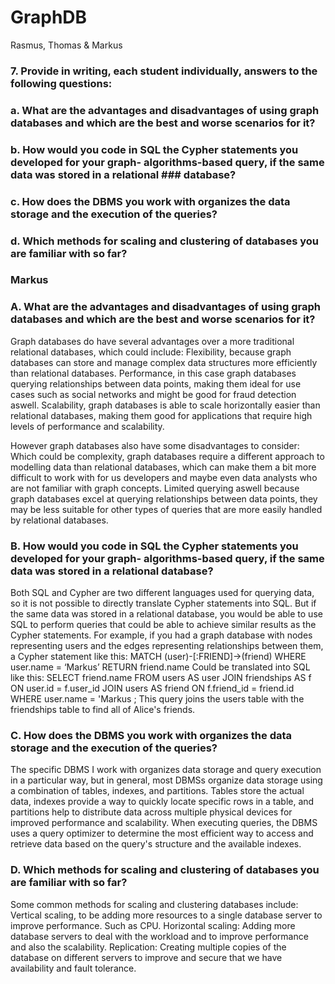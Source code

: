 # GraphDB 
Rasmus, Thomas & Markus



### 7. Provide in writing, each student individually, answers to the following questions:
### a. What are the advantages and disadvantages of using graph databases and which are the best and worse scenarios for it?
### b. How would you code in SQL the Cypher statements you developed for your graph- algorithms-based query, if the same data was stored in a relational ### database?
### c. How does the DBMS you work with organizes the data storage and the execution of the queries?
### d. Which methods for scaling and clustering of databases you are familiar with so far?

### Markus
### A. What are the advantages and disadvantages of using graph databases and which are the best and worse scenarios for it?
Graph databases do have several advantages over a more traditional relational databases, which could include:
Flexibility, because graph databases can store and manage complex data structures more efficiently than relational databases.
Performance, in this case graph databases querying relationships between data points, making them ideal for use cases such as social networks and might be good for fraud detection aswell.
Scalability, graph databases is able to scale horizontally easier than relational databases, making them good for applications that require high levels of performance and scalability.

However graph databases also have some disadvantages to consider:
Which could be complexity, graph databases require a different approach to modelling data than relational databases, which can make them a bit more difficult to work with for us developers and maybe even data analysts who are not familiar with graph concepts.
Limited querying aswell because graph databases excel at querying relationships between data points, they may be less suitable for other types of queries 
that are more easily handled by relational databases.

### B.	How would you code in SQL the Cypher statements you developed for your graph- algorithms-based query, if the same data was stored in a relational database? 
Both SQL and Cypher are two different languages used for querying data, so it is not possible to directly translate Cypher statements into SQL. But  if the same data was stored in a relational database, you would be able to use SQL to perform queries that could be able to achieve similar results as the Cypher statements. For example, if you had a graph database with nodes representing users and the edges representing relationships between them, a Cypher statement like this:
MATCH (user)-[:FRIEND]->(friend) WHERE user.name = ‘Markus’ RETURN friend.name
Could be translated into SQL like this:
SELECT friend.name FROM users AS user JOIN friendships AS f ON user.id = f.user_id JOIN users AS friend ON f.friend_id = friend.id WHERE user.name = 'Markus ;
This query joins the users table with the friendships table to find all of Alice's friends.

### C. How does the DBMS you work with organizes the data storage and the execution of the queries?
The specific DBMS I work with organizes data storage and query execution in a particular way, but in general, most DBMSs organize data storage using a combination of tables, indexes, and partitions. Tables store the actual data, indexes provide a way to quickly locate specific rows in a table, and partitions help to distribute data across multiple physical devices for improved performance and scalability. When executing queries, the DBMS uses a query optimizer to determine the most efficient way to access and retrieve data based on the query's structure and the available indexes.

### D.	Which methods for scaling and clustering of databases you are familiar with so far?
Some common methods for scaling and clustering databases include:
Vertical scaling, to be  adding more resources  to a single database server to improve performance. Such as CPU.
Horizontal scaling: Adding more database servers to deal with the workload and to improve performance and also the scalability.
Replication: Creating multiple copies of the database on different servers to improve and secure that we have availability and fault tolerance.
